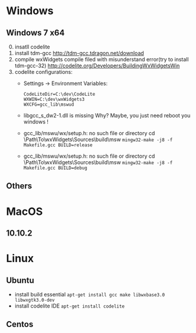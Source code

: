 # Windows
## Windows 7 x64
0. insatll codelite
1. install tdm-gcc
	http://tdm-gcc.tdragon.net/download
2. compile wxWidgets
	compile filed with misunderstand error(try to install tdm-gcc-32)
	http://codelite.org/Developers/BuildingWxWidgetsWin
3. codelite configurations:
	* Settings -> Environment Variables:
		```
		CodeLiteDir=C:\dev\CodeLite
		WXWIN=C:\dev\wxWidgets3
		WXCFG=gcc_lib\mswud
		```
	* libgcc_s_dw2-1.dll is missing
		Why? Maybe, you just need reboot you windows !
		
	* gcc_lib/mswu/wx/setup.h: no such file or directory
		cd  \Path\To\wxWidgets\Sources\build\msw
		`mingw32-make -j8 -f Makefile.gcc BUILD=release`
	* gcc_lib/mswu/wx/setup.h: no such file or directory
		cd  \Path\To\wxWidgets\Sources\build\msw
		`mingw32-make -j8 -f Makefile.gcc BUILD=debug`
## Others

# MacOS
## 10.10.2


# Linux
## Ubuntu
* install build essential
` apt-get install gcc make libwxbase3.0 libwxgtk3.0-dev `
* install codelite IDE
` apt-get install codelite `
## Centos
